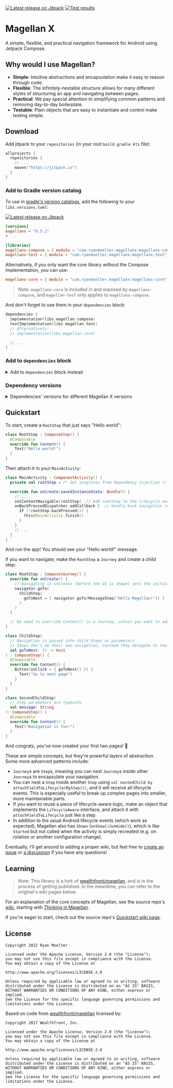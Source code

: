 [![Latest release on Jitpack](https://jitpack.io/v/com.ryanmoelter/magellanx.svg)](https://jitpack.io/#com.ryanmoelter/magellanx)
[![Test results](https://github.com/ryanmoelter/magellanx/actions/workflows/runTests.yml/badge.svg?branch=main)](https://github.com/ryanmoelter/magellanx/actions/workflows/runTests.yml)

# Magellan X

A simple, flexible, and practical navigation framework for Android using Jetpack Compose.

## Why would I use Magellan?

- **Simple**: Intuitive abstractions and encapsulation make it easy to reason through code.
- **Flexible**: The infinitely-nestable structure allows for many different styles of structuring an
  app and navigating between pages.
- **Practical**: We pay special attention to simplifying common patterns and removing day-to-day
  boilerplate.
- **Testable**: Plain objects that are easy to instantiate and control make testing simple.

## Download

Add jitpack to your `repositories` (in your root `build.gradle.kts` file):

```kotlin
allprojects {
  repositories {
    // ...
    maven("https://jitpack.io")
  }
}
```

### Add to Gradle version catalog

To use in [gradle's version catalogs](https://docs.gradle.org/current/userguide/platforms.html),
add the following to your `libs.versions.toml`:

[![Latest release on Jitpack](https://jitpack.io/v/com.ryanmoelter/magellanx.svg)](https://jitpack.io/#com.ryanmoelter/magellanx)

```toml
[versions]
magellanx = "0.5.2"
# ...

[libraries]
magellanx-compose = { module = "com.ryanmoelter.magellanx:magellanx-compose", version.ref = "magellanx" }
magellanx-test = { module = "com.ryanmoelter.magellanx:magellanx-test", version.ref = "magellanx" }
```

Alternatively, if you only want the core library without the Compose implementation, you can use:

```toml
magellanx-core = { module = "com.ryanmoelter.magellanx:magellanx-core", version.ref = "magellanx" }
```

> Note: `magellanx-core` is included in and exposed by `magellanx-compose`, and `magellan-test` only
> applies to `magellanx-compose`.

And don't forget to use them in your `dependencies` block:

```kotlin
dependencies {
  implementation(libs.magellan.compose)
  testImplementation(libs.magellan.test)
  // Alternatively:
  // implementation(libs.magellan.core)

  // ...
}
```

### Add to `dependencies` block

<details>
  <summary>Add to <code>dependencies</code> block instead</summary>

If you don't want to use version catalogs, you can add the dependencies you need directly in your
`dependencies` block:

[![Latest release on Jitpack](https://jitpack.io/v/com.ryanmoelter/magellanx.svg)](https://jitpack.io/#com.ryanmoelter/magellanx)

```kotlin
val magellanxVersion = "0.5.2"
implementation("com.ryanmoelter.magellanx:magellanx-compose:${magellanxVersion}")
testImplementation("com.ryanmoelter.magellanx:magellanx-test:${magellanxVersion}")
```

Alternatively, if you only want the core library without the Compose implementation, you can use:

```kotlin
implementation("com.github.ryanmoelter.magellanx:magellanx-core:0.5.2")
```

> Note: `magellanx-core` is included in and exposed by `magellanx-compose`, and `magellan-test` only
> applies to `magellanx-compose`.

</details>

### Dependency versions

<details>
  <summary>Dependencies' versions for different Magellan X versions</summary>

Magellan X uses the following dependencies, and since `0.2.0` is using
[the compose bill of materials (BOM)](https://developer.android.com/jetpack/compose/setup#using-the-bom).

| Magellan X version | Kotlin version | Compose compiler version | Compose BOM  | Tested compatible compose versions |
|--------------------|----------------|--------------------------|--------------|------------------------------------|
| `0.5.2`            | `1.9.23`       | `1.5.11`                 | `2024.03.00` | `1.6.4`                            |
| `0.5.1`            | `1.9.22`       | `1.5.10`                 | `2024.02.02` | `1.6.3`                            |
| `0.5.0`            | `1.9.22`       | `1.5.10`                 | `2024.02.01` | `1.6.2`                            |
| `0.4.0` - `0.4.1`  | `1.9.22`       | `1.5.8`                  | `2024.01.00` | `1.6.0`                            |
| `0.3.0` - `0.3.1`  | `1.9.21`       | `1.5.7`                  | `2023.10.01` | `1.5.4`                            |
| `0.2.0`            | `1.7.20`       | `1.3.2`                  | `2022.11.00` | `1.3.*`                            |
| `0.1.2`            | `1.6.10`       | -                        | -            | `1.2.0-alpha05`                    |

</details>

## Quickstart

To start, create a `RootStep` that just says "Hello world":

```kotlin
class RootStep : ComposeStep() {
  @Composable
  override fun Content() {
    Text("Hello world!")
  }
}
```

Then attach it in your `MainActivity`:

```kotlin
class MainActivity : ComponentActivity() {
  private val rootStep = /* Get singleton from dependency injection */

  override fun onCreate(savedInstanceState: Bundle?) {
    // ...
    setContentNavigable(rootStep)  // Add rootStep to the lifecycle and UI
    onBackPressedDispatcher.addCallback {  // Handle back navigation (eventually won't be necessary)
      if (!rootStep.backPressed()) {
        this@MainActivity.finish()
      }
    }
    // ...
  }
}
```

And run the app! You should see your "Hello world!" message.

If you want to navigate, make the `RootStep` a `Journey` and create a child step:

```kotlin
class RootStep : ComposeJourney() {
  override fun onCreate() {
    // Navigating in onCreate (before the UI is shown) sets the initial `Step` with no transition
    navigator.goTo(
      ChildStep(
        goToNext = { navigator.goTo(MessageStep("Hello Magellan!")) }
      )
    )
  }

  // No need to override Content() in a Journey, unless you want to add decoration around the child Steps
}

class ChildStep(
  // Navigation is passed into child Steps as parameters
  // Steps don't do their own navigation, instead they delegate to their parent Journey
  val goToNext: () -> Unit
) : ComposeStep() {
  @Composable
  override fun Content() {
    Button(onClick = { goToNext() }) {
      Text("Go to next page")
    }
  }
}

class SecondChildStep(
  // Step parameters are typesafe
  val message: String
): ComposeStep() {
  @Composable
  override fun Content() {
    Text("Navigation is fun!")
  }
}
```

And congrats, you've now created your first two pages! 🥳

These are simple concepts, but they're powerful layers of abstraction. Some more advanced patterns include:

- `Journey`s are `Step`s, meaning you can nest `Journey`s inside other `Journey`s to encapsulate your navigation.
- You can nest a `Step` inside another `Step` using `val nestedChild by attachFieldToLifecycle(MyStep())`, and it will receive all lifecycle events. This is especially useful to break up complex pages into smaller, more maintainable parts.
- If you want to reuse a piece of lifecycle-aware logic, make an object that implements the `LifecycleAware` interface, and attach it with `attachFieldToLifecycle` just like a step.
- In addition to the usual Android lifecycle events (which work as expected), Magellan also has `Shown` (`onShow()`/`onHide()`), which is like `Started` but not called when the activity is simply recreated (e.g. on rotation or another configuration change).

Eventually, I'll get around to adding a proper wiki, but feel free to [create an issue](https://github.com/ryanmoelter/magellanx/issues) or [a discussion](https://github.com/ryanmoelter/magellanx/discussions) if you have any questions!

## Learning

> Note: This library is a fork of [wealthfront/magellan](https://github.com/wealthfront/magellan),
> and is in the process of getting published. In the meantime, you can refer to the original's wiki
> pages below.

For an explanation of the core concepts of Magellan, see the source
repo's [wiki](https://github.com/wealthfront/magellan/wiki), starting
with [Thinking in Magellan](https://github.com/wealthfront/magellan/wiki/Thinking-in-Magellan).

If you're eager to start, check out the source
repo's [Quickstart wiki page](https://github.com/wealthfront/magellan/wiki/Quickstart).

## License

```
Copyright 2022 Ryan Moelter

Licensed under the Apache License, Version 2.0 (the "License");
you may not use this file except in compliance with the License.
You may obtain a copy of the License at

http://www.apache.org/licenses/LICENSE-2.0

Unless required by applicable law or agreed to in writing, software
distributed under the License is distributed on an "AS IS" BASIS,
WITHOUT WARRANTIES OR CONDITIONS OF ANY KIND, either express or implied.
See the License for the specific language governing permissions and
limitations under the License.
```

Based on code from [wealthfront/magellan](https://github.com/wealthfront/magellan) licensed by:

```
Copyright 2017 Wealthfront, Inc.

Licensed under the Apache License, Version 2.0 (the "License");
you may not use this file except in compliance with the License.
You may obtain a copy of the License at

http://www.apache.org/licenses/LICENSE-2.0

Unless required by applicable law or agreed to in writing, software
distributed under the License is distributed on an "AS IS" BASIS,
WITHOUT WARRANTIES OR CONDITIONS OF ANY KIND, either express or implied.
See the License for the specific language governing permissions and
limitations under the License.
```
